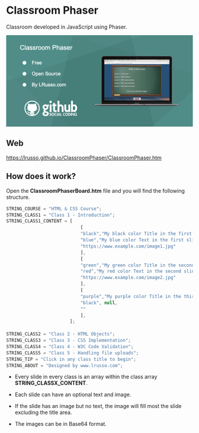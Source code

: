 # Classroom Phaser

Classroom developed in JavaScript using Phaser.

![alt screenshot](https://raw.githubusercontent.com/lrusso/ClassroomPhaser/main/ClassroomPhaser.png)


## Web

https://lrusso.github.io/ClassroomPhaser/ClassroomPhaser.htm

## How does it work?

Open the **ClassroomPhaserBoard.htm** file and you will find the following structure.

```javascript
STRING_COURSE = "HTML & CSS Course";
STRING_CLASS1 = "Class 1 - Introduction";
STRING_CLASS1_CONTENT = [
                            [
                            "black","My black color Title in the first slide",
                            "blue","My blue color Text in the first slide explaining something.",
                            "https://www.example.com/image1.jpg"
                            ],
                            [
                            "green","My green color Title in the second slide",
                            "red","My red color Text in the second slide explaining something.",
                            "https://www.example.com/image2.jpg"
                            ],
                            [
                            "purple","My purple color Title in the third slide",
                            "black", null,
                            ""
                            ],
                        ];

STRING_CLASS2 = "Class 2 - HTML Objects";
STRING_CLASS3 = "Class 3 - CSS Implementation";
STRING_CLASS4 = "Class 4 - W3C Code Validation";
STRING_CLASS5 = "Class 5 - Handling file uploads";
STRING_TIP = "Click in any class title to begin";
STRING_ABOUT = "Designed by www.lrusso.com";
```

* Every slide in every class is an array within the class array **STRING_CLASSX_CONTENT**.

* Each slide can have an optional text and image.

* If the slide has an image but no text, the image will fill most the slide excluding the title area.

* The images can be in Base64 format.
